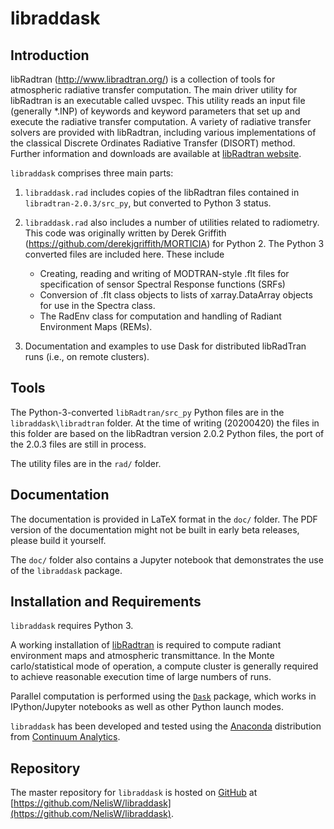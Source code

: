 # libraddask


## Introduction
libRadtran (http://www.libradtran.org/) is a collection of tools for atmospheric radiative transfer computation. 
The main driver utility for libRadtran is an executable called uvspec. This utility
reads an input file (generally *.INP) of keywords and keyword parameters that set up
and execute the radiative transfer computation. A variety of radiative transfer solvers
are provided with libRadtran, including various implementations of the classical Discrete Ordinates
Radiative Transfer (DISORT) method.
Further information and downloads are available at [libRadtran website](http://www.libradtran.org).

`libraddask` comprises three main parts:

1. `libraddask.rad` includes copies of the libRadtran files contained in `libradtran-2.0.3/src_py`, but converted to Python 3 status.

2. `libraddask.rad` also includes a number of utilities related to radiometry.  This code was originally written by Derek Griffith (https://github.com/derekjgriffith/MORTICIA) for Python 2. The Python 3 converted files are included here. These include

    - Creating, reading and writing of MODTRAN-style .flt files for specification of sensor Spectral Response functions (SRFs)
    - Conversion of .flt class objects to lists of xarray.DataArray objects for use in the Spectra class.
    - The RadEnv class for computation and handling of Radiant Environment Maps (REMs).


3. Documentation and examples to use Dask for distributed libRadTran runs (i.e., on remote clusters).


## Tools

The Python-3-converted `libRadtran/src_py` Python files are in the  `libraddask\libradtran` folder.  At the time of writing (20200420) the files in this folder are based on the libRadtran version 2.0.2 Python files, the port of the 2.0.3 files are still in process.

The utility files are in the `rad/` folder.


## Documentation
The documentation is provided in LaTeX format in the `doc/` folder.
The PDF version of the documentation might not be built in early beta releases, please build it yourself.

The `doc/` folder also contains a Jupyter notebook that demonstrates the use of the `libraddask` package.

## Installation and Requirements

`libraddask` requires Python 3.

A working installation of [libRadtran](http://www.libradtran.org) is required to compute radiant environment  maps and atmospheric transmittance. In the Monte carlo/statistical mode of operation, a compute cluster is generally required to achieve reasonable execution time of large numbers of runs.

Parallel computation is performed  using the [`Dask`](https://docs.dask.org/en/latest/) package, which works in  IPython/Jupyter notebooks as well as other Python launch modes.
 
`libraddask` has been developed and tested using the [Anaconda](https://www.continuum.io/downloads) distribution from [Continuum Analytics](https://www.continuum.io/).
 
## Repository
 The master repository for `libraddask` is  hosted on [GitHub](http://www.github.org) at 
 [https://github.com/NelisW/libraddask](https://github.com/NelisW/libraddask).
 
 
 
 


